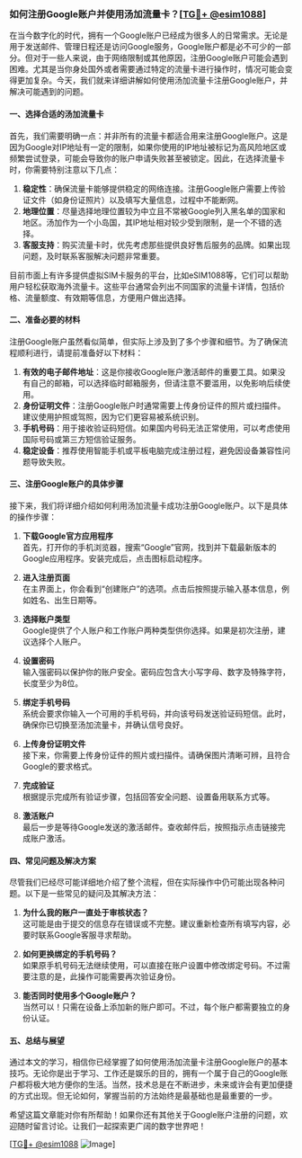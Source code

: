 ### 如何注册Google账户并使用汤加流量卡？[[TG💪+ @esim1088](https://t.me/s/esim1088)]

在当今数字化的时代，拥有一个Google账户已经成为很多人的日常需求。无论是用于发送邮件、管理日程还是访问Google服务，Google账户都是必不可少的一部分。但对于一些人来说，由于网络限制或其他原因，注册Google账户可能会遇到困难。尤其是当你身处国外或者需要通过特定的流量卡进行操作时，情况可能会变得更加复杂。今天，我们就来详细讲解如何使用汤加流量卡注册Google账户，并解决可能遇到的问题。

#### 一、选择合适的汤加流量卡

首先，我们需要明确一点：并非所有的流量卡都适合用来注册Google账户。这是因为Google对IP地址有一定的限制，如果你使用的IP地址被标记为高风险地区或频繁尝试登录，可能会导致你的账户申请失败甚至被锁定。因此，在选择流量卡时，你需要特别注意以下几点：

1. **稳定性**：确保流量卡能够提供稳定的网络连接。注册Google账户需要上传验证文件（如身份证照片）以及填写大量信息，过程中不能断网。
2. **地理位置**：尽量选择地理位置较为中立且不常被Google列入黑名单的国家和地区。汤加作为一个小岛国，其IP地址相对较少受到限制，是一个不错的选择。
3. **客服支持**：购买流量卡时，优先考虑那些提供良好售后服务的品牌。如果出现问题，及时联系客服解决问题非常重要。

目前市面上有许多提供虚拟SIM卡服务的平台，比如eSIM1088等，它们可以帮助用户轻松获取海外流量卡。这些平台通常会列出不同国家的流量卡详情，包括价格、流量额度、有效期等信息，方便用户做出选择。

#### 二、准备必要的材料

注册Google账户虽然看似简单，但实际上涉及到了多个步骤和细节。为了确保流程顺利进行，请提前准备好以下材料：

1. **有效的电子邮件地址**：这是你接收Google账户激活邮件的重要工具。如果没有自己的邮箱，可以选择临时邮箱服务，但请注意不要滥用，以免影响后续使用。
2. **身份证明文件**：注册Google账户时通常需要上传身份证件的照片或扫描件。建议使用护照或驾照，因为它们更容易被系统识别。
3. **手机号码**：用于接收验证码短信。如果国内号码无法正常使用，可以考虑使用国际号码或第三方短信验证服务。
4. **稳定设备**：推荐使用智能手机或平板电脑完成注册过程，避免因设备兼容性问题导致失败。

#### 三、注册Google账户的具体步骤

接下来，我们将详细介绍如何利用汤加流量卡成功注册Google账户。以下是具体的操作步骤：

1. **下载Google官方应用程序**  
   首先，打开你的手机浏览器，搜索“Google”官网，找到并下载最新版本的Google应用程序。安装完成后，点击图标启动程序。

2. **进入注册页面**  
   在主界面上，你会看到“创建账户”的选项。点击后按照提示输入基本信息，例如姓名、出生日期等。

3. **选择账户类型**  
   Google提供了个人账户和工作账户两种类型供你选择。如果是初次注册，建议选择个人账户。

4. **设置密码**  
   输入强密码以保护你的账户安全。密码应包含大小写字母、数字及特殊字符，长度至少为8位。

5. **绑定手机号码**  
   系统会要求你输入一个可用的手机号码，并向该号码发送验证码短信。此时，确保你已切换至汤加流量卡，并确认信号良好。

6. **上传身份证明文件**  
   接下来，你需要上传身份证件的照片或扫描件。请确保图片清晰可辨，且符合Google的要求格式。

7. **完成验证**  
   根据提示完成所有验证步骤，包括回答安全问题、设置备用联系方式等。

8. **激活账户**  
   最后一步是等待Google发送的激活邮件。查收邮件后，按照指示点击链接完成账户激活。

#### 四、常见问题及解决方案

尽管我们已经尽可能详细地介绍了整个流程，但在实际操作中仍可能出现各种问题。以下是一些常见的疑问及其解决方法：

1. **为什么我的账户一直处于审核状态？**  
   这可能是由于提交的信息存在错误或不完整。建议重新检查所有填写内容，必要时联系Google客服寻求帮助。

2. **如何更换绑定的手机号码？**  
   如果原手机号码无法继续使用，可以直接在账户设置中修改绑定号码。不过需要注意的是，此操作可能需要再次验证身份。

3. **能否同时使用多个Google账户？**  
   当然可以！只需在设备上添加新的账户即可。不过，每个账户都需要独立的身份认证。

#### 五、总结与展望

通过本文的学习，相信你已经掌握了如何使用汤加流量卡注册Google账户的基本技巧。无论你是出于学习、工作还是娱乐的目的，拥有一个属于自己的Google账户都将极大地方便你的生活。当然，技术总是在不断进步，未来或许会有更加便捷的方式出现。但无论如何，掌握当前的方法始终是最基础也是最重要的一步。

希望这篇文章能对你有所帮助！如果你还有其他关于Google账户注册的问题，欢迎随时留言讨论。让我们一起探索更广阔的数字世界吧！

[[TG💪+ @esim1088](https://t.me/s/esim1088) ![Image](https://i.postimg.cc/4NQfJmqS/Snipaste-2025-05-13-00-14-12.png)]